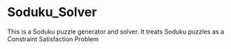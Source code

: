 # Soduku_Solver
This is a Soduku puzzle generator and solver. It treats Soduku puzzles as a Constraint Satisfaction Problem
